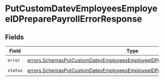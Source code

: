# PutCustomDatevEmployeesEmployeeIDPreparePayrollErrorResponse


## Fields

| Field                                                                                                                                                                                | Type                                                                                                                                                                                 | Required                                                                                                                                                                             | Description                                                                                                                                                                          |
| ------------------------------------------------------------------------------------------------------------------------------------------------------------------------------------ | ------------------------------------------------------------------------------------------------------------------------------------------------------------------------------------ | ------------------------------------------------------------------------------------------------------------------------------------------------------------------------------------ | ------------------------------------------------------------------------------------------------------------------------------------------------------------------------------------ |
| `error`                                                                                                                                                                              | [errors.SchemasPutCustomDatevEmployeesEmployeeIDPreparePayrollErrorResponseError](../../models/errors/schemasputcustomdatevemployeesemployeeidpreparepayrollerrorresponseerror.md)   | :heavy_check_mark:                                                                                                                                                                   | N/A                                                                                                                                                                                  |
| `status`                                                                                                                                                                             | [errors.SchemasPutCustomDatevEmployeesEmployeeIDPreparePayrollErrorResponseStatus](../../models/errors/schemasputcustomdatevemployeesemployeeidpreparepayrollerrorresponsestatus.md) | :heavy_check_mark:                                                                                                                                                                   | N/A                                                                                                                                                                                  |